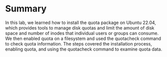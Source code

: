 # Summary

In this lab, we learned how to install the quota package on Ubuntu 22.04, which provides tools to manage disk quotas and limit the amount of disk space and number of inodes that individual users or groups can consume. We then enabled quota on a filesystem and used the quotacheck command to check quota information. The steps covered the installation process, enabling quota, and using the quotacheck command to examine quota data.
